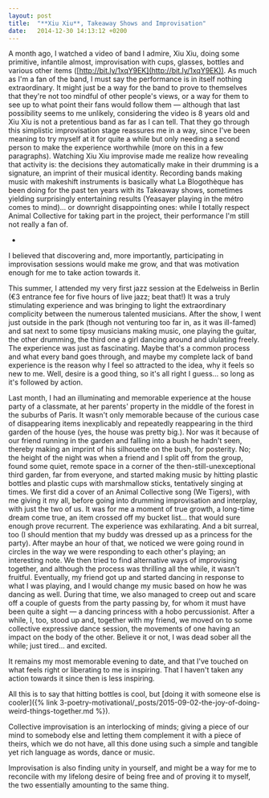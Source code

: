 ```yaml
---
layout: post
title:  "**Xiu Xiu**, Takeaway Shows and Improvisation"
date:   2014-12-30 14:13:12 +0200
---
```


A month ago, I watched a video of band I admire, Xiu Xiu, doing some primitive, infantile almost, improvisation with cups, glasses, bottles and various other items ([http://bit.ly/1xqY9EK](http://bit.ly/1xqY9EK)). As much as I'm a fan of the band, I must say the performance is in itself nothing extraordinary. It might just be a way for the band to prove to themselves that they're not too mindful of other people's views, or a way for them to see up to what point their fans would follow them — although that last possibility seems to me unlikely, considering the video is 8 years old and Xiu Xiu is not a pretentious band as far as I can tell. That they go through this simplistic improvisation stage reassures me in a way, since I've been meaning to try myself at it for quite a while but only needing a second person to make the experience worthwhile (more on this in a few paragraphs). Watching Xiu Xiu improvise made me realize how revealing that activity is: the decisions they automatically make in their drumming is a signature, an imprint of their musical identity. Recording bands making music with makeshift instruments is basically what La Blogothèque has been doing for the past ten years with its Takeaway shows, sometimes yielding surprisingly entertaining results (Yeasayer playing in the métro comes to mind)... or downright disappointing ones: while I totally respect Animal Collective for taking part in the project, their performance I'm still not really a fan of.

*

I believed that discovering and, more importantly, participating in improvisation sessions would make me grow, and that was motivation enough for me to take action towards it.

This summer, I attended my very first jazz session at the Edelweiss in Berlin (€3 entrance fee for five hours of live jazz; beat that!) It was a truly stimulating experience and was bringing to light the extraordinary complicity between the numerous talented musicians. After the show, I went just outside in the park (though not venturing too far in, as it was ill-famed) and sat next to some tipsy musicians making music, one playing the guitar, the other drumming, the third one a girl dancing around and ululating freely. The experience was just as fascinating. Maybe that's a common process and what every band goes through, and maybe my complete lack of band experience is the reason why I feel so attracted to the idea, why it feels so new to me. Well, desire is a good thing, so it's all right I guess... so long as it's followed by action.

Last month, I had an illuminating and memorable experience at the house party of a classmate, at her parents' property in the middle of the forest in the suburbs of Paris. It wasn't only memorable because of the curious case of disappearing items inexplicably and repeatedly reappearing in the third garden of the house (yes, the house was pretty big.). Nor was it because of our friend running in the garden and falling into a bush he hadn't seen, thereby making an imprint of his silhouette on the bush, for posterity. No; the height of the night was when a friend and I split off from the group, found some quiet, remote space in a corner of the then-still-unexceptional third garden, far from everyone, and started making music by hitting plastic bottles and plastic cups with marshmallow sticks, tentatively singing at times. We first did a cover of an Animal Collective song (We Tigers), with me giving it my all, before going into drumming improvisation and interplay, with just the two of us. It was for me a moment of true growth, a long-time dream come true, an item crossed off my bucket list... that would sure enough prove recurrent. The experience was exhilarating. And a bit surreal, too (I should mention that my buddy was dressed up as a princess for the party). After maybe an hour of that, we noticed we were going round in circles in the way we were responding to each other's playing; an interesting note. We then tried to find alternative ways of improvising together, and although the process was thrilling all the while, it wasn't fruitful. Eventually, my friend got up and started dancing in response to what I was playing, and I would change my music based on how he was dancing as well. During that time, we also managed to creep out and scare off a couple of guests from the party passing by, for whom it must have been quite a sight — a dancing princess with a hobo percussionist. After a while, I, too, stood up and, together with my friend, we moved on to some collective expressive dance session, the movements of one having an impact on the body of the other. Believe it or not, I was dead sober all the while; just tired... and excited.

It remains my most memorable evening to date, and that I've touched on what feels right or liberating to me is inspiring. That I haven't taken any action towards it since then is less inspiring.

All this is to say that hitting bottles is cool, but [doing it with someone else is cooler]({% link 3-poetry-motivational/_posts/2015-09-02-the-joy-of-doing-weird-things-together.md %}).

Collective improvisation is an interlocking of minds; giving a piece of our mind to somebody else and letting them complement it with a piece of theirs, which we do not have, all this done using such a simple and tangible yet rich language as words, dance or music.

Improvisation is also finding unity in yourself, and might be a way for me to reconcile with my lifelong desire of being free and of proving it to myself, the two essentially amounting to the same thing.